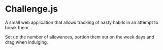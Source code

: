# Challenge.js

A small web application that allows tracking of nasty habits in an attempt to break them...

Set up the number of allowances, portion them out on the week days and drag when indulging.
